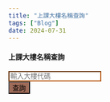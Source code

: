 ```yaml
---
title: "上課大樓名稱查詢"
tags: ["Blog"]
date: 2024-07-31
---
```

<link href="https://cdn.jsdelivr.net/npm/bootstrap@5.3.3/dist/css/bootstrap.min.css" rel="stylesheet" integrity="sha384-QWTKZyjpPEjISv5WaRU9OFeRpok6YctnYmDr5pNlyT2bRjXh0JMhjY6hW+ALEwIH" crossorigin="anonymous">

<div class="container text-center">
<div class="row">
<h4 class="text-3xl font-bold mb-4">上課大樓名稱查詢</h4>
</div>

<div class="row align-items-start">
<div class="col-8">
<input class="form-control mb-4" type="text" style="border-color: rgb(180 83 9); border-width: 0.15rem;" id="buildingCode" placeholder="輸入大樓代碼">
</div>
<div class="col-4">
<button class="btn text-white d-block col-12" style="background-color: #9e6b59;" onclick="
var isAppleDevice = /iPad|iPhone|iPod|Macintosh/.test(navigator.userAgent || navigator.vendor || window.opera);
var buildings = [
{code: 'A', name: '文學一館', g_map: 'https://goo.gl/maps/dmBrr4xnK1JeytGB8', a_map: 'https://maps.apple.com/?address=320317台灣桃園市中壢區&auid=8164453128013662295&ll=24.969378,121.194551&lsp=9902&q=國立中央大學文學一館&t=r'},
{code: 'C2', name: '文學二館', g_map: 'https://goo.gl/maps/LAnvszz6ZfMrTFEM6', a_map: 'https://maps.apple.com/?address=320台灣桃園市中壢區中大路300號&auid=9829456620230881551&ll=24.968771,121.194613&lsp=9902&q=文學二館&t=r'},
{code: 'E', name: '工程一館', g_map: 'https://goo.gl/maps/u5o81ZpRuXcqcgWTA', a_map: 'https://maps.apple.com/?address=320317台灣桃園市中壢區中大路300號&auid=5523926844627740521&ll=24.967091,121.192698&lsp=9902&q=工程一館&t=r'},
{code: 'E1', name: '工程二館(資電學院辦公室)', g_map: 'https://goo.gl/maps/AGSD5vLvzPScE44s9', a_map: 'https://maps.apple.com/?address=320台灣桃園市中壢區中大路300號&auid=6122627498224294796&ll=24.967375,121.191875&lsp=9902&q=工程二館&t=r'},
{code: 'E2', name: '機械館(工程三館)', g_map: 'https://goo.gl/maps/nVEe2kNxa8waVxx49', a_map: 'https://maps.apple.com/?address=國立中央大學324台灣桃園市平鎮區雙連里&auid=7243484797072291443&ll=24.967978,121.188737&lsp=9902&q=機械館&t=r'},
{code: 'E3', name: '環工化工館', g_map: 'https://goo.gl/maps/ChtrH8B9tM7phi6W9', a_map: 'https://maps.apple.com/?address=國立中央大學320台灣桃園市平鎮區雙連里&auid=14195489125104946467&ll=24.968329,121.187686&lsp=9902&q=環工化工館&t=r'},
{code: 'E4', name: '機電實驗室', g_map: 'https://goo.gl/maps/8Dx9stdKYXNXmkDu8', a_map: ''},
{code: 'E5', name: '大型力學實驗室', g_map: 'https://goo.gl/maps/6etywwTHiAtr1sEX6', a_map: 'https://maps.apple.com/?address=320317台灣桃園市中壢區中大路300號&auid=9415511250769958399&ll=24.968757,121.188555&lsp=9902&q=大型力學實驗室&t=r'},
{code: 'E6', name: '工程五館大樓(工學院辦公室)', g_map: 'https://goo.gl/maps/8jDtoAht8tX9chLR7', a_map: 'https://maps.apple.com/?address=國立中央大學324台灣桃園市平鎮區雙連里&auid=12009543488106939736&ll=24.967138,121.187682&lsp=9902&q=國立中央大學工程五館&t=r'},
{code: 'H2', name: '理學院教學館(原普化實驗大樓)', g_map: 'https://goo.gl/maps/vLByMzVArpChbsJY7', a_map: ''},
{code: 'HK', name: '客家學院大樓(客家學院辦公室)', g_map: 'https://goo.gl/maps/utfxMNFvBgn3DXDb7', a_map: 'https://maps.apple.com/?address=320台灣桃園市中壢區中大路300號&auid=1387615647684134107&ll=24.970848,121.190336&lsp=9902&q=國立中央大學客家學院大樓&t=r'},
{code: 'I', name: '志希館(管理學院辦公室)', g_map: 'https://goo.gl/maps/zr62NusULfHfjFXG8', a_map: 'https://maps.apple.com/?address=國立中央大學320台灣桃園市中壢區五權里&auid=18339168732871101213&ll=24.970216,121.193812&lsp=9902&q=志希館&t=r'},
{code: 'I1', name: '管理二館', g_map: 'https://goo.gl/maps/EBum6jS2MmY6KFZ57', a_map: 'https://maps.apple.com/?address=國立中央大學320台灣桃園市中壢區五權里&auid=11339571079636042899&ll=24.970690,121.193502&lsp=9902&q=管理二館&t=r'},
{code: 'IL', name: '國鼎光電大樓', g_map: 'https://goo.gl/maps/2KM5SHr7AMwScByKA', a_map: 'https://maps.apple.com/?address=國立中央大學320台灣桃園市平鎮區雙連里&auid=14616547687819694150&ll=24.970322,121.190389&lsp=9902&q=國鼎光電大樓&t=r'},
{code: 'L3', name: '國鼎圖書資料館', g_map: 'https://goo.gl/maps/PagQexZyk9eixE567', a_map: ''},
{code: 'LS', name: '人文社會科學大樓(文學院辦公室)', g_map: 'https://goo.gl/maps/Qmw1d2TtE6G1HDLq5', a_map: 'https://maps.apple.com/?address=320台灣桃園市中壢區中大路300號&auid=10666553622271177631&ll=24.969330,121.195185&lsp=9902&q=人文社會科學大樓&t=r'},
{code: 'M', name: '鴻經館', g_map: 'https://goo.gl/maps/5pg7urBkkxFekNvp6', a_map: 'https://maps.apple.com/?address=320011台灣桃園市中壢區&auid=11521147528526283842&ll=24.970795,121.192651&lsp=9902&q=中央大學鴻經館&t=r'},
{code: 'O', name: '綜教館(語言中心)', g_map: 'https://goo.gl/maps/NgBDQ13zUMdHGpLn7', a_map: 'https://maps.apple.com/?address=320台灣桃園市中壢區中大路300號&auid=17318161590537731525&ll=24.970628,121.195376&lsp=9902&q=國立中央大學綜合教學館&t=r'},
{code: 'T', name: '科學二館', g_map: 'https://goo.gl/maps/ExWuCGMWbTBrzF3m8', a_map: 'https://maps.apple.com/?address=320台灣桃園市中壢區中大路300號&auid=14361994485291521330&ll=24.968229,121.193134&lsp=9902&q=國立中央大學科學二館&t=r'}
];
var code = document.getElementById('buildingCode').value.trim().toUpperCase();
var result = buildings.find(building => building.code === code);

</p>if (result) {
document.getElementById('result').innerHTML = `
<div class='card mx-auto' style='width: 90%; background-color:#e6d5cf;border-color: rgb(180 83 9); border-width: 0.15rem;'>
<a href='${isAppleDevice ? result.a_map : result.g_map}' class='btn btn-white  text-start' target='_blank'>
<div class='card-body'>
<span class='badge rounded-pill text-bg-info text-light fs-5'>${result.code}</span>
<h5 class='card-title fs-4 d-inline'>${result.name}</h5>
<div class='text-end col-12'>
<span class='text-end mx-2'>在地圖中開啟</span><svg class='d-inline fs-1' xmlns='http://www.w3.org/2000/svg' width='16' height='16' fill='currentColor' class='bi bi-box-arrow-up-right' viewBox='0 0 16 16'>
<path fill-rule='evenodd' d='M8.636 3.5a.5.5 0 0 0-.5-.5H1.5A1.5 1.5 0 0 0 0 4.5v10A1.5 1.5 0 0 0 1.5 16h10a1.5 1.5 0 0 0 1.5-1.5V7.864a.5.5 0 0 0-1 0V14.5a.5.5 0 0 1-.5.5h-10a.5.5 0 0 1-.5-.5v-10a.5.5 0 0 1 .5-.5h6.636a.5.5 0 0 0 .5-.5'/>
<path fill-rule='evenodd' d='M16 .5a.5.5 0 0 0-.5-.5h-5a.5.5 0 0 0 0 1h3.793L6.146 9.146a.5.5 0 1 0 .708.708L15 1.707V5.5a.5.5 0 0 0 1 0z'/>
</svg>
</div>

</div>
</a>
</div>
`;
} else {
document.getElementById('result').innerHTML = '找不到相應的大樓';
}">
查詢
</button>
</div>
</div>

<div class="row">
<div class="col-12" id="result"></div>
</div>
</div>
